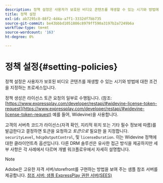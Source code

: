 ```yaml
---
description: 정책 설정은 사용자가 보호된 비디오 콘텐츠를 재생할 수 있는 시기와 방법에 대한 조건을 지정하는 프로세스입니다.
title: 정책 설정
exl-id: ab7295c8-88f2-4d4a-a7f1-3332df7bb735
source-git-commit: be43bbbd1051886c8979ff590a3197b2a7249b6a
workflow-type: tm+mt
source-wordcount: '163'
ht-degree: 0%

---
```


# 정책 설정{#setting-policies}

정책 설정은 사용자가 보호된 비디오 콘텐츠를 재생할 수 있는 시기와 방법에 대한 조건을 지정하는 프로세스입니다.

정책 생성은 라이선스 토큰 요청의 일부로 수행됩니다. (참조: [https://www.expressplay.com/developer/restapi/#widevine-license-token-request](https://www.expressplay.com/developer/restapi/#widevine-license-token-request) 예를 들어, Widevine)을 사용합니다.

고객의 서버측 코드가 라이선스(자격 확인, 지리적 위치 또는 기타 필수 정보에 따름)를 발급한다고 결정하면 토큰을 요청하고 *토큰으로* 필요한 을 지정합니다. `securityLevel`, `hdcpOutputControl`, 및 `licenseDuration`. 이는 Widevine 정책에 대한 클라이언트측 옵션입니다. 다른 DRM 솔루션은 유사한 접근 방식을 제공하지만 세부 사항은 각 사례에서 다르며 개별 워크플로우에서 자세히 설명합니다.

>[!NOTE]
>
>Adobe은 고유한 자격 서버/storefront를 구현하는 방법을 보여 주는 샘플 참조 서버를 제공합니다. [참조 서버: 샘플 ExpressPlay 권한 서버(SEES)](../../multi-drm-workflows/feature-topics/sees-reference-server.md)
